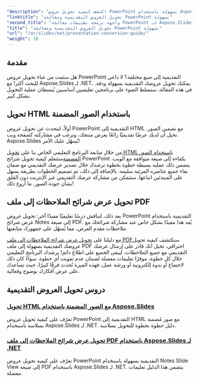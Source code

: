```yaml
---
"description": "اكتشف كيفية تحويل عروض PowerPoint بسهولة باستخدام Aspose.Slides لـ .NET من خلال دروسنا التعليمية الواضحة خطوة بخطوة."
"linktitle": "تحويل العروض التقديمية ومعالجة PowerPoint بسهولة"
"second_title": "واجهة برمجة تطبيقات معالجة PowerPoint لـ Aspose.Slides .NET"
"title": "تحويل العروض التقديمية ومعالجة PowerPoint بسهولة"
"url": "/ar/slides/net/presentation-conversion-guide/"
"weight": 10
---
```


## مقدمة

هل سئمت من عناء تحويل عروض PowerPoint التقديمية إلى صيغ مختلفة؟ لا داعي للبحث أكثر! مع Aspose.Slides لـ .NET، يمكنك تحويل عروضك التقديمية بسهولة ودقة. في هذه المقالة، سنسلط الضوء على برنامجين تعليميين أساسيين يُبسطان عملية التحويل بشكل كبير.

## تحويل HTML باستخدام الصور المضمنة

أولاً، لنتحدث عن تحويل عروض PowerPoint التقديمية إلى HTML مع تضمين الصور. تخيل أن لديك عرضًا تقديميًا رائعًا يعرض منتجك، وترغب في مشاركته كصفحة ويب. Aspose.Slides يُسهّل عليك الأمر! 

من خلال متابعة البرنامج التعليمي الخاص بنا على [تحويل HTML باستخدام الصور المضمنة](./converting-html-with-embedded-images/)ستتعلم كيفية تحويل شرائح PowerPoint بكفاءة إلى صيغة متوافقة مع الويب. يتضمن ذلك عملية بسيطة خطوة بخطوة ترشدك خلال تصدير عرضك التقديمي مع ضمان بقاء جميع عناصره المرئية سليمة. بالإضافة إلى ذلك، تم تصميم الخطوات بطريقة يسهل على المبتدئين اتباعها. ستتمكن من مشاركة عرضك التقديمي عبر الإنترنت دون القلق بشأن جودة الصور. ما أروع ذلك!

## تحويل عرض شرائح الملاحظات إلى ملف PDF

بعد ذلك، لنناقش درسًا تعليميًا مفيدًا آخر: تحويل عروض PowerPoint التقديمية باستخدام عرض شرائح Notes إلى صيغة PDF. يُعد هذا مفيدًا بشكل خاص عند مشاركة شرائحك مع ملاحظات مقدم العرض، مما يُسهّل على جمهورك متابعتها. 

مع دليلنا على [تحويل عرض شرائح الملاحظات إلى ملف PDF](./converting-notes-slide-view-to-pdf/)ستكتشف كيفية تحويل عروضك التقديمية بسهولة إلى ملف PDF احترافي. تخيل أنك قادر على إرسال عرضك التقديمي مع جميع الملاحظات، ليبقى الجميع على اطلاع دائم! يرشدك البرنامج التعليمي خلال كل خطوة، موفرًا تعليمات مفصلة لضمان عدم تفويت أي خطوة. سواءً كان ذلك لاجتماع أو ندوة إلكترونية أو ورشة عمل، فهذه الميزة تُحدث فرقًا كبيرًا، حيث تساعدك على عرض أفكارك بوضوح وفعالية.

## دروس تحويل العروض التقديمية
### [تحويل HTML مع الصور المضمنة باستخدام Aspose.Slides](./converting-html-with-embedded-images/)
تعرّف على كيفية تحويل عروض PowerPoint التقديمية إلى HTML مع صور مُضمنة بسلاسة باستخدام Aspose.Slides لـ .NET. دليل خطوة بخطوة للتحويل بسلاسة.
### [تحويل عرض شرائح الملاحظات إلى ملف PDF باستخدام Aspose.Slides لـ .NET](./converting-notes-slide-view-to-pdf/)
تعرّف على كيفية تحويل عروض PowerPoint التقديمية بسهولة باستخدام Notes Slide View إلى صيغة PDF باستخدام Aspose.Slides لـ .NET. يتضمن هذا الدليل تعليمات مفصلة.